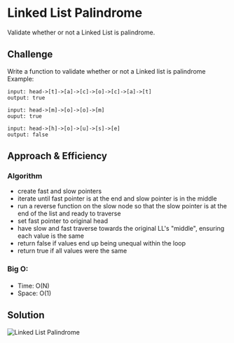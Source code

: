 # Linked List Palindrome

Validate whether or not a Linked List is palindrome.

## Challenge

Write a function to validate whether or not a Linked list is palindrome
Example:

```
input: head->[t]->[a]->[c]->[o]->[c]->[a]->[t]
output: true

input: head->[m]->[o]->[o]->[m]
ouput: true

input: head->[h]->[o]->[u]->[s]->[e]
output: false
```

## Approach & Efficiency

### Algorithm

- create fast and slow pointers
- iterate until fast pointer is at the end and slow pointer is in the middle
- run a reverse function on the slow node so that the slow pointer is at the end of the list and ready to traverse
- set fast pointer to original head
- have slow and fast traverse towards the original LL's "middle", ensuring each value is the same
- return false if values end up being unequal within the loop
- return true if all values were the same

### Big O:

####

- Time: O(N)
- Space: O(1)

## Solution

![Linked List Palindrome](../../../assets/linked-list-palindrome.jpg 'linked list palindrome')
